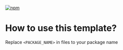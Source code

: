 [![npm](https://img.shields.io/npm/v/<PACKAGE_NAME>.svg)](https://www.npmjs.com/package/<PACKAGE_NAME>)

# How to use this template?
Replace `<PACKAGE_NAME>` in files to your package name
